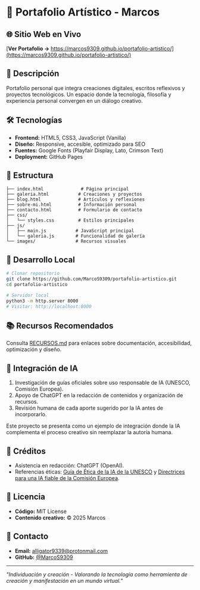 # 🎨 Portafolio Artístico - Marcos

## 🌐 Sitio Web en Vivo
[**Ver Portafolio →** https://marcos9309.github.io/portafolio-artistico/](https://marcos9309.github.io/portafolio-artistico/)

## 📖 Descripción
Portafolio personal que integra creaciones digitales, escritos reflexivos y proyectos tecnológicos. Un espacio donde la tecnología, filosofía y experiencia personal convergen en un diálogo creativo.

## 🛠️ Tecnologías
- **Frontend:** HTML5, CSS3, JavaScript (Vanilla)
- **Diseño:** Responsive, accesible, optimizado para SEO
- **Fuentes:** Google Fonts (Playfair Display, Lato, Crimson Text)
- **Deployment:** GitHub Pages

## 📂 Estructura
```
├── index.html              # Página principal
├── galeria.html           # Creaciones y proyectos
├── blog.html              # Artículos y reflexiones
├── sobre-mi.html          # Información personal
├── contacto.html          # Formulario de contacto
├── css/
│   └── styles.css         # Estilos principales
├── js/
│   ├── main.js           # JavaScript principal
│   └── galeria.js        # Funcionalidad de galería
└── images/               # Recursos visuales
```

## 🚀 Desarrollo Local
```bash
# Clonar repositorio
git clone https://github.com/MarcoS9309/portafolio-artistico.git
cd portafolio-artistico

# Servidor local
python3 -m http.server 8000
# Visitar: http://localhost:8000
```

## 📚 Recursos Recomendados
Consulta [RECURSOS.md](RECURSOS.md) para enlaces sobre documentación, accesibilidad, optimización y diseño.

## 🤖 Integración de IA
1. Investigación de guías oficiales sobre uso responsable de IA (UNESCO, Comisión Europea).
2. Apoyo de ChatGPT en la redacción de contenidos y organización de recursos.
3. Revisión humana de cada aporte sugerido por la IA antes de incorporarlo.

Este proyecto se presenta como un ejemplo de integración donde la IA complementa el proceso creativo sin reemplazar la autoría humana.

## 🙏 Créditos
- Asistencia en redacción: ChatGPT (OpenAI).
- Referencias éticas: [Guía de Ética de la IA de la UNESCO](https://unesdoc.unesco.org/ark:/48223/pf0000371137) y [Directrices para una IA fiable de la Comisión Europea](https://digital-strategy.ec.europa.eu/en/library/ethics-guidelines-trustworthy-ai).

## 📜 Licencia
- **Código:** MIT License
- **Contenido creativo:** © 2025 Marcos

## 📧 Contacto
- **Email:** alligator9339@protonmail.com
- **GitHub:** [@MarcoS9309](https://github.com/MarcoS9309)

---
*"Individuación y creación - Valorando la tecnología como herramienta de creación y manifestación en un mundo virtual."*
